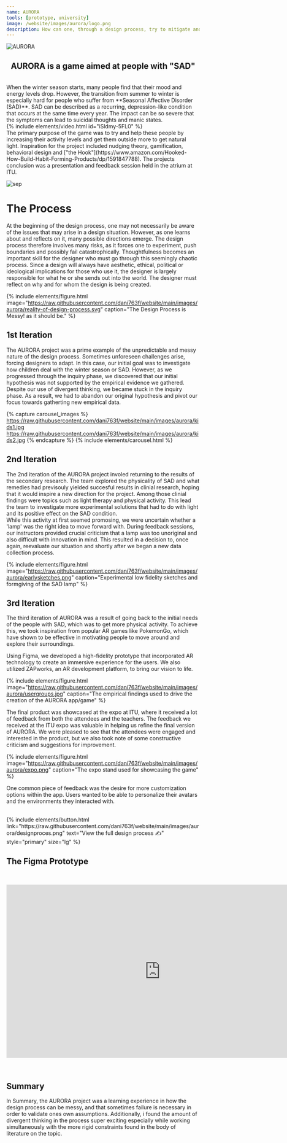 ```yaml
---
name: AURORA
tools: [prototype, university]
image: /website/images/aurora/logo.png
description: How can one, through a design process, try to mitigate and prevent the complex emotional issues that arise in connection with the change of season from summer to winter?
---
```

![AURORA](/website/images/aurora/aurora.png)  
## <center>AURORA is a game aimed at people with "SAD"<center/>
<br>
When the winter season starts, many people find that their mood and energy levels drop. However, the transition from summer to winter is especially hard for people who suffer from **Seasonal Affective Disorder (SAD)**. SAD can be described as a recurring, depression-like condition that occurs at the same time every year. The impact can be so severe that the symptoms can lead to suicidal thoughts and manic states.  
<br>
{% include elements/video.html id="iSldmy-5FL0" %}
<br>
The primary purpose of the game was to try and help these people by increasing their activity levels and get them outside more to get natural light. Inspiration for the project included nudging theory, gamification, behavioral design and ["the Hook"](https://www.amazon.com/Hooked-How-Build-Habit-Forming-Products/dp/1591847788). The projects conclusion was a presentation and feedback session held in the atrium at ITU.  
<br>

![sep](/website/images/sep.svg)

# The Process
At the beginning of the design process, one may not necessarily be aware of the issues that may arise in a design situation. However, as one learns about and reflects on it, many possible directions emerge. The design process therefore involves many risks, as it forces one to experiment, push boundaries and possibly fail catastrophically. Thoughtfulness becomes an important skill for the designer who must go through this seemingly chaotic process. Since a design will always have aesthetic, ethical, political or ideological implications for those who use it, the designer is largely responsible for what he or she sends out into the world. The designer must reflect on why and for whom the design is being created.

{% include elements/figure.html image="https://raw.githubusercontent.com/dani763f/website/main/images/aurora/reality-of-design-process.svg" caption="The Design Process is Messy! as it should be." %}  


## 1st Iteration

The AURORA project was a prime example of the unpredictable and messy nature of the design process. Sometimes unforeseen challenges arise, forcing designers to adapt. In this case, our initial goal was to investigate how children deal with the winter season or SAD. However, as we progressed through the inquiry phase, we discovered that our initial hypothesis was not supported by the empirical evidence we gathered. Despite our use of divergent thinking, we became stuck in the inquiry phase. As a result, we had to abandon our original hypothesis and pivot our focus towards gatherting new empirical data.

{% capture carousel_images %}
https://raw.githubusercontent.com/dani763f/website/main/images/aurora/kids1.jpg
https://raw.githubusercontent.com/dani763f/website/main/images/aurora/kids2.jpg
{% endcapture %}
{% include elements/carousel.html %}


## 2nd Iteration

The 2nd iteration of the AURORA project involed returning to the results of the secondary research. The team explored the physicality of SAD and what remedies had previsouly yielded succesful results in clinial research, hoping that it would inspire a new direction for the project. Among those clinial findings were topics such as light therapy and physical activity. This lead the team to investigate more experimental solutions that had to do with light and its positive effect on the SAD condition.  
While this activity at first seemed promosing, we were uncertain whether a 'lamp' was the right idea to move forward with. During feedback sessions, our instructors provided crucial criticism that a lamp was too unoriginal and also difficult with innovation in mind. This resulted in a decision to, once again, reevaluate our situation and shortly after we began a new data collection process.

{% include elements/figure.html image="https://raw.githubusercontent.com/dani763f/website/main/images/aurora/earlysketches.png" caption="Experimental low fidelity sketches and formgiving of the SAD lamp" %}  


## 3rd Iteration  
The third iteration of AURORA was a result of going back to the initial needs of the people with SAD, which was to get more physical activity. To achieve this, we took inspiration from popular AR games like PokemonGo, which have shown to be effective in motivating people to move around and explore their surroundings.  

Using Figma, we developed a high-fidelity prototype that incorporated AR technology to create an immersive experience for the users. We also utilized ZAPworks, an AR development platform, to bring our vision to life.  

{% include elements/figure.html image="https://raw.githubusercontent.com/dani763f/website/main/images/aurora/usergroups.jpg" caption="The empirical findings used to drive the creation of the AURORA app/game" %}  

The final product was showcased at the expo at ITU, where it received a lot of feedback from both the attendees and the teachers. The feedback we received at the ITU expo was valuable in helping us refine the final version of AURORA. We were pleased to see that the attendees were engaged and interested in the product, but we also took note of some constructive criticism and suggestions for improvement.  

{% include elements/figure.html image="https://raw.githubusercontent.com/dani763f/website/main/images/aurora/expo.png" caption="The expo stand used for showcasing the game" %}  

One common piece of feedback was the desire for more customization options within the app. Users wanted to be able to personalize their avatars and the environments they interacted with.   
<br>

<p class="text-center">
{% include elements/button.html link="https://raw.githubusercontent.com/dani763f/website/main/images/aurora/designproces.png" text="View the full design process ✍️" style="primary" size="lg" %}
</p>  

## The Figma Prototype
<br>

<p class="text-center">
<iframe style="border: 1px solid rgba(0, 0, 0, 0.1);" width="800" height="450" src="https://www.figma.com/embed?embed_host=share&url=https%3A%2F%2Fwww.figma.com%2Ffile%2FBl6sIi3G0tEFhMFnJHgN21%2FAURORA%3Fnode-id%3D0%253A1%26t%3DVefSpcKoZVQKO7uK-1" allowfullscreen></iframe>
</p>

<br>

## Summary
In Summary, the AURORA project was a learning experience in how the design process can be messy, and that sometimes failure is necessary in order to validate ones own assumptions. Additionally, i found the amount of divergent thinking in the process super exciting especially while working simultaneously with the more rigid constraints found in the body of literature on the topic.